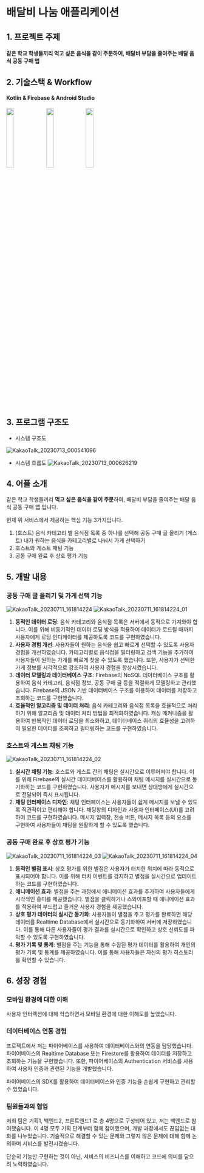 # 배달비 나눔 애플리케이션



## 1. 프로젝트 주제
<div>
<h4> 같은 학교 학생들끼리 먹고 싶은 음식을 같이 주문하여, 배달비 부담을 줄여주는 배달 음식 공동 구매 앱
</div>   
    
    
## 2. 기술스택 & Workflow
<div>
    <h4>Kotlin & Firebase & Android Studio<br></h4>
</div>
<img width="20%" src="https://user-images.githubusercontent.com/87844641/173768618-f9e968a8-1be8-486e-9cf9-0482e664ef9a.png"/>
<img width="20%" src="https://user-images.githubusercontent.com/87844641/173768636-6dc23d7a-2d7c-437a-8daa-5998a004d68c.png"/>
<img width="20%" src="https://user-images.githubusercontent.com/87844641/173817432-ddb8a924-3e7e-4370-8ed7-79e019a4bf67.png"/>    

    
## 3. 프로그램 구조도
- 시스템 구조도

![KakaoTalk_20230713_000541096](https://github.com/yesue2/deliveryshare/assets/108323785/9f9b2e59-7edc-446c-be4a-109ddac63be6)

- 시스템 흐름도
![KakaoTalk_20230713_000626219](https://github.com/yesue2/deliveryshare/assets/108323785/6bc86488-4ea1-425c-afdd-10e63ec6caa6)
   
    
## 4. 어플 소개
같은 학교 학생들끼리 **먹고 싶은 음식을 같이 주문**하여, 배달비 부담을 줄여주는 배달 음식 공동 구매 앱 입니다.

현재 위 서비스에서 제공하는 핵심 기능 3가지입니다.

1. (호스트) 음식 카테고리 별 음식점 목록 중 하나를 선택해 공동 구매 글 올리기
(게스트) 내가 원하는 음식을 카테고리별로 나눠서 가게 선택하기
2. 호스트와 게스트 채팅 기능
3. 공동 구매 완료 후 상호 평가 기능

## 5. 개발 내용
### **공동 구매 글 올리기 및 가게 선택 기능**
![KakaoTalk_20230711_161814224](https://github.com/yesue2/deliveryshare/assets/108323785/304a9685-480d-442d-a7db-f34f65f7215f)
![KakaoTalk_20230711_161814224_01](https://github.com/yesue2/deliveryshare/assets/108323785/0d8e32ac-58d4-46ad-b23c-561c94b23cbe)

1. **동적인 데이터 로딩**: 음식 카테고리와 음식점 목록은 서버에서 동적으로 가져와야 합니다. 이를 위해 비동기적인 데이터 로딩 방식을 적용하여 데이터가 로드될 때까지 사용자에게 로딩 인디케이터를 제공하도록 코드를 구현하였습니다.
2. **사용자 경험 개선**: 사용자들이 원하는 음식을 쉽고 빠르게 선택할 수 있도록 사용자 경험을 개선하였습니다. 카테고리별로 음식점을 필터링하고 검색 기능을 추가하여 사용자들이 원하는 가게를 빠르게 찾을 수 있도록 했습니다. 또한, 사용자가 선택한 가게 정보를 시각적으로 강조하여 사용자 경험을 향상시켰습니다.
3. **데이터 모델링과 데이터베이스 구조**: Firebase의 NoSQL 데이터베이스 구조를 활용하여 음식 카테고리, 음식점 정보, 공동 구매 글 등을 적절하게 모델링하고 관리했습니다. Firebase의 JSON 기반 데이터베이스 구조를 이용하여 데이터를 저장하고 조회하는 코드를 구현했습니다.
4. **효율적인 알고리즘 및 데이터 처리**: 음식 카테고리와 음식점 목록을 효율적으로 처리하기 위해 알고리즘 및 데이터 처리 방법을 최적화하였습니다. 캐싱 메커니즘을 활용하여 반복적인 데이터 로딩을 최소화하고, 데이터베이스 쿼리의 효율성을 고려하여 필요한 데이터를 조회하고 필터링하는 코드를 구현하였습니다.

### **호스트와 게스트 채팅 기능**
![KakaoTalk_20230711_161814224_02](https://github.com/yesue2/deliveryshare/assets/108323785/eb482c89-663f-48de-b200-63b715bdddc5)


1. **실시간 채팅 기능**: 호스트와 게스트 간의 채팅은 실시간으로 이루어져야 합니다. 이를 위해 Firebase의 실시간 데이터베이스를 활용하여 채팅 메시지를 실시간으로 동기화하는 코드를 구현하였습니다. 사용자가 메시지를 보내면 상대방에게 실시간으로 전달되어 즉시 표시됩니다.
2. **채팅 인터페이스 디자인**: 채팅 인터페이스는 사용자들이 쉽게 메시지를 보낼 수 있도록 직관적이고 편리해야 합니다. 채팅창의 디자인과 사용자 인터페이스(UI)를 고려하여 코드를 구현하였습니다. 메시지 입력창, 전송 버튼, 메시지 목록 등의 요소를 구현하여 사용자들이 채팅을 원활하게 할 수 있도록 했습니다.

### **공동 구매 완료 후 상호 평가 기능**
![KakaoTalk_20230711_161814224_03](https://github.com/yesue2/deliveryshare/assets/108323785/3d6d8256-ec2c-40c4-90dc-880dd77463b8)
![KakaoTalk_20230711_161814224_04](https://github.com/yesue2/deliveryshare/assets/108323785/d11ff5ef-af24-4995-89c8-6063a7161f7e)

1. **동적인 별점 표시**: 상호 평가를 위한 별점은 사용자가 터치한 위치에 따라 동적으로 표시되어야 합니다. 이를 위해 터치 이벤트를 감지하고 별점을 실시간으로 업데이트하는 코드를 구현하였습니다.
2. **애니메이션 효과**: 별점을 주는 과정에서 애니메이션 효과를 추가하여 사용자들에게 시각적인 흥미를 제공했습니다. 별점을 클릭하거나 스와이프할 때 애니메이션 효과를 적용하여 부드럽고 즐거운 사용자 경험을 제공했습니다.
3. **상호 평가 데이터의 실시간 동기화**: 사용자들이 별점을 주고 평가를 완료하면 해당 데이터를 Realtime Database에서 실시간으로 동기화하여 서버에 저장하였습니다. 이를 통해 다른 사용자들이 평가 결과를 실시간으로 확인하고 상호 신뢰도를 파악할 수 있도록 구현하였습니다.
4. **평가 기록 및 통계**: 별점을 주는 기능을 통해 수집된 평가 데이터를 활용하여 개인의 평가 기록 및 통계를 제공하였습니다. 이를 통해 사용자들은 자신의 평가 히스토리를 확인할 수 있습니다.

## 6. 성장 경험
### 모바일 환경에 대한 이해

사용자 인터렉션에 대해 학습하면서 모바일 환경에 대한 이해도를 높였습니다. 

### 데이터**베이스 연동 경험**

프로젝트에서 저는 파이어베이스를 사용하여 데이터베이스와의 연동을 담당했습니다. 파이어베이스의 Realtime Database 또는 Firestore를 활용하여 데이터를 저장하고 조회하는 기능을 구현했습니다. 또한, 파이어베이스의 Authentication 서비스를 사용하여 사용자 인증과 관련된 기능을 개발했습니다. 

파이어베이스의 SDK를 활용하여 데이터베이스와 인증 기능을 손쉽게 구현하고 관리할 수 있었습니다.

### 팀원들과의 협업

저희 팀은 기획1, 백엔드2, 프론트엔드1 로 총 4명으로 구성되어 있고, 저는 백엔드로 참여했습니다. 이 4명 모두 기획 단계부터 함께 참여했으며, 개발 과정에서도 끊임없는 대화를 나누었습니다. 기술적으로 해결할 수 있는 문제와 그렇지 않은 문제에 대해 함께 논의하며 서비스를 발전시켰습니다.

단순히 기능만 구현하는 것이 아닌, 서비스의 비즈니스를 이해하고 코드에 의미를 담으려 노력하였습니다.
